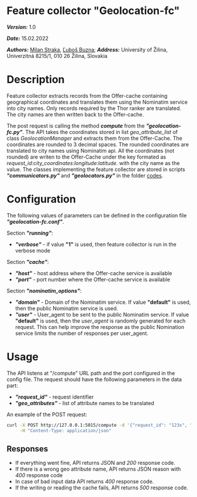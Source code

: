 # Feature collector "Geolocation-fc"
***Version:*** 1.0

***Date:*** 15.02.2022

***Authors:***  [Milan Straka](https://github.com/bioticek), [Ľuboš Buzna](https://github.com/lubos31262); 
***Address:*** University of Žilina, Univerzitná 8215/1, 010 26 Žilina, Slovakia

# Description 

Feature collector extracts records from the Offer-cache containing geographical coordinates and translates
them using the Nominatim service into city names. Only records required by the Thor ranker are translated.
The city names are then written back to the Offer-cache.


The post request is calling the method ***compute*** from the ***"geolocation-fc.py"***.  The API takes the coordinates
stored in list _geo_attribute_list_ of class _GeolocationManager_ and extracts them from the Offer-Cache. 
The coordinates are rounded to 3 decimal spaces.  The rounded coordinates are translated to city names using Nominatim api.
All the coordinates (not rounded) are writen to the Offer-Cache under the key formated as _request_id:city_coordinates:longitude:latitude_.
with the city name as the value. 
The classes implementing the feature collector are stored in scripts ***"communicators.py"*** and ***"geolocators.py"***
in the folder [codes](https://github.com/Ride2Rail/geolocation-fc/tree/main/codes).


# Configuration
The following values of parameters can be defined in the configuration file ***"geolocation-fc.conf"***.

Section ***"running"***:
- ***"verbose"*** - if value __"1"__ is used, then feature collector is run in the verbose mode


Section ***"cache"***: 
- ***"host"*** - host address where the Offer-cache service is available
- ***"port"*** - port number where the Offer-cache service  is available


Section ***"nominatim_options"***:
- ***"domain"*** - Domain of the Nominatim service. If value __"default"__ is used, then the public Nominatim service is used.
- ***"user"*** - User_agent to be sent to the public Nominatim service. If value __"default"__ is used, then the *user_agent* is randomly generated 
for each request. This can help improve the response as the public Nomination service limits the number of responses per
user_agent.

# Usage  
The API listens at "/compute" URL path and the port configured in the config file. 
The request should have the following parameters in the data part:
- ***"request_id"*** - request identifier
- ***"geo_attributes"*** - list of attribute names to be translated

An example of the POST request:
```bash
curl -X POST http://127.0.0.1:5015/compute -d '{"request_id": "123x", "geo_attributes": ["start_point", "end_point", "via_locations"]}' \
     -H "Content-Type: application/json"
```

## Responses
 - If everything went fine, API returns JSON and _200_ response code.
 - If there is a wrong geo attribute name, API returns JSON reason with _400_ response code
 - In case of bad input data API returns _400_ response code.
 - If the writing or reading the cache fails, API returns _500_ response code.
